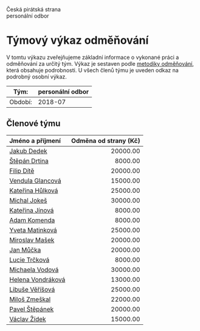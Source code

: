 Česká pirátská strana  
personální odbor

Týmový výkaz odměňování
===========================

V tomtu výkazu zveřejňujeme základní informace o vykonané práci a odměňování
za určitý tým. Výkaz je sestaven podle [metodiky odměňování][metodika],
která obsahuje podrobnosti. U všech členů týmu je uveden odkaz na podrobný osobní výkaz.

Tým:                     | personální odbor
-----------------------  | --------------------
Období:                  | 2018-07

Členové týmu
--------------

| Jméno a příjmení                        |   Odměna od strany (Kč) |
|:----------------------------------------|------------------------:|
| [Jakub Dedek](jakub-dedek/)             |                20000.00 |
| [Štěpán Drtina](stepan-drtina/)         |                 8000.00 |
| [Filip Dítě](filip-dite/)               |                20000.00 |
| [Vendula Glancová](vendula-glancova/)   |                15000.00 |
| [Kateřina Hůlková](katerina-hulkova/)   |                25000.00 |
| [Michal Jokeš](michal-jokes/)           |                30000.00 |
| [Kateřina Jínová](katerina-jinova/)     |                 8000.00 |
| [Adam Komenda](adam-komenda/)           |                 8000.00 |
| [Yveta Matinková](yveta-matinkova/)     |                25000.00 |
| [Miroslav Mašek](miroslav-masek/)       |                20000.00 |
| [Jan Můčka](jan-mucka/)                 |                20000.00 |
| [Lucie Trčková](lucie-trckova/)         |                 8000.00 |
| [Michaela Vodová](michaela-vodova/)     |                30000.00 |
| [Helena Vondráková](helena-vondrakova/) |                13000.00 |
| [Libuše Věříšová](libuse-verisova/)     |                25000.00 |
| [Miloš Zmeškal](milos-zmeskal/)         |                22000.00 |
| [Pavel Štěpánek](pavel-stepanek/)       |                20000.00 |
| [Václav Žídek](vaclav-zidek/)           |                15000.00 |


[metodika]: https://redmine.pirati.cz/projects/po/wiki/Odmenovani
